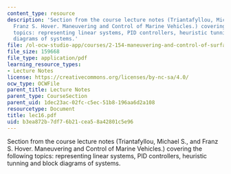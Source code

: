 ```yaml
---
content_type: resource
description: 'Section from the course lecture notes (Triantafyllou, Michael S., and
  Franz S. Hover. Maneuvering and Control of Marine Vehicles.) covering the following
  topics: representing linear systems, PID controllers, heuristic tunning and block
  diagrams of systems.'
file: /ol-ocw-studio-app/courses/2-154-maneuvering-and-control-of-surface-and-underwater-vehicles-13-49-fall-2004/b3ea872b7df76b21cea58a42801c5e96_lec16.pdf
file_size: 159668
file_type: application/pdf
learning_resource_types:
- Lecture Notes
license: https://creativecommons.org/licenses/by-nc-sa/4.0/
ocw_type: OCWFile
parent_title: Lecture Notes
parent_type: CourseSection
parent_uid: 1dec23ac-02fc-c5ec-51b8-196aa6d2a108
resourcetype: Document
title: lec16.pdf
uid: b3ea872b-7df7-6b21-cea5-8a42801c5e96
---
```

Section from the course lecture notes (Triantafyllou, Michael S., and Franz S. Hover. Maneuvering and Control of Marine Vehicles.) covering the following topics: representing linear systems, PID controllers, heuristic tunning and block diagrams of systems.